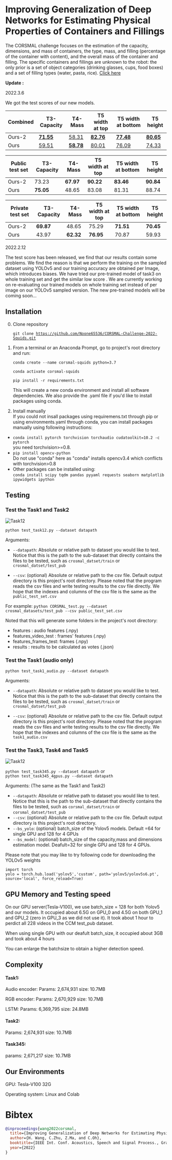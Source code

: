 # Improving Generalization of Deep Networks for Estimating Physical Properties of Containers and Fillings

The CORSMAL challenge focuses on the estimation of the capacity, dimensions, and mass of containers, the type, mass, and filling (percentage of the container with content), and the overall mass of the container and filling. The specific containers and fillings are unknown to the robot: the only prior is a set of object categories (drinking glasses, cups, food boxes) and a set of filling types (water, pasta, rice). [Click here](https://corsmal.eecs.qmul.ac.uk/challenge.html)



**Update :**

2022.3.6

We got the test scores of our new models.

| Combined | T3-Capacity                                                  | T4-Mass                                                      | T5 width at top                                              | T5 width at bottom                                           | T5 height                                                    |
| -------- | ------------------------------------------------------------ | ------------------------------------------------------------ | ------------------------------------------------------------ | ------------------------------------------------------------ | ------------------------------------------------------------ |
| Ours-2   | [**71.55**](https://github.com/Noone65536/CORSMAL-Challenge-2022-Squids/blob/main/weights-new/task3.pth) | [58.31](https://github.com/Noone65536/CORSMAL-Challenge-2022-Squids/blob/main/weights-new/task4.pth) | [**82.76**](https://github.com/Noone65536/CORSMAL-Challenge-2022-Squids/blob/main/weights-new/task5-wt.pth) | [**77.48**](https://github.com/Noone65536/CORSMAL-Challenge-2022-Squids/blob/main/weights-new/task5-wb.pth) | [**80.65**](https://github.com/Noone65536/CORSMAL-Challenge-2022-Squids/blob/main/weights-new/task5-h.pth) |
| Ours     | [59.51](https://github.com/Noone65536/CORSMAL-Challenge-2022-Squids/blob/main/weights/task3-new.pth) | [**58.78**](https://github.com/Noone65536/CORSMAL-Challenge-2022-Squids/blob/main/weights/task4-new.pth) | [80.01](https://github.com/Noone65536/CORSMAL-Challenge-2022-Squids/blob/main/weights/task5_wt-new.pth) | [76.09](https://github.com/Noone65536/CORSMAL-Challenge-2022-Squids/blob/main/weights/task5_wb-new.pth) | [74.33](https://github.com/Noone65536/CORSMAL-Challenge-2022-Squids/blob/main/weights/task5_h-new.pth) |



| Public test set | T3-Capacity | T4-Mass   | T5 width at top | T5 width at bottom | T5 height |
| --------------- | ----------- | --------- | --------------- | ------------------ | --------- |
| Ours-2          | 73.23       | **67.97** | **90.22**       | **83.46**          | **90.84** |
| Ours            | **75.05**   | 48.65     | 83.08           | 81.31              | 88.74     |



| Private test set | T3-Capacity | T4-Mass   | T5 width at top | T5 width at bottom | T5 height |
| ---------------- | ----------- | --------- | --------------- | ------------------ | --------- |
| Ours-2           | **69.87**   | 48.65     | 75.29           | **71.51**          | **70.45** |
| Ours             | 43.97       | **62.32** | **76.95**       | 70.87              | 59.93     |





2022.2.12

The test score has been released, we find that our results contain some problems. We find the reason is that we perform the training on the sampled dataset using YOLOv5 and our training accuracy are obtained per Image, which introduces biases. We have tried our pre-trained model of task3 on whole training set and get the similar low score . We are currently working on re-evaluating our trained models on whole training set instead of per image on our YOLOv5 sampled version. The new pre-trained models will be coming soon...

## Installation

0. Clone repository

    <code>git clone https://github.com/Noone65536/CORSMAL-Challenge-2022-Squids.git</code>

1. From a terminal or an Anaconda Prompt, go to project's root directory and run:

    <code>conda create --name corsmal-squids python=3.7</code> 

    <code>conda activate corsmal-squids</code>

    <code>pip install -r requirements.txt</code>

    This will create a new conda environment and install all software dependencies. We also provide the .yaml file if you'd like to install packages using conda.

2. Install manually  
If you could not insall packages using requiremens.txt through pip or using environments.yaml through conda,
you can install packages manually using following instructions:

  -  `conda install pytorch torchvision torchaudio cudatoolkit=10.2 -c pytorch`  
    you need torchvision>=0.8.  
  -  `pip install opencv-python`  
    Do not use "conda" here as "conda" installs opencv3.4 which conflicts with torchvision>0.8  
  -   Other packages can be installed using:  
    `conda install scipy tqdm pandas pyyaml requests seaborn matplotlib ipywidgets ipython`

## Testing 

### Test the Task1 and Task2

![Task12](./Images/Task12.png)

<code>python test_task12.py --dataset datapath</code>

Arguments:
- `--datapath`: Absolute or relative path to dataset you would like to test. Notice that this is the path to the sub-dataset that directly contains the files to be tested, such as `crosmal_datset/train` or `crosmal_datset/test_pub `

- `--csv`: (optional) Absolute or relative path to the csv file. Default output directory is this project's root directory. Please noted that the program reads the csv files and write testing results to the csv file directly. We hope that the indexes and columns of the csv file is the same as the  `public_test_set.csv`

For example: <code>python CORSMAL_test.py --dataset crosmal_datasets/test_pub --csv public_test_set.csv</code>

Noted that this will generate some folders in the project's root directory: 
- features : audio features (.npy)
- features_video_test : frames' features (.npy)
- features_frames_test: frames (.npy)
- results : results to be calculated as votes (.json)

### Test the Task1 (audio only)

<code>python test_task1_audio.py --dataset datapath</code>

Arguments:
- `--datapath`: Absolute or relative path to dataset you would like to test. Notice that this is the path to the sub-dataset that directly contains the files to be tested, such as `crosmal_datset/train` or `crosmal_datset/test_pub `

- `--csv`: (optional) Absolute or relative path to the csv file. Default output directory is this project's root directory. Please noted that the program reads the csv files and write testing results to the csv file directly. We hope that the indexes and columns of the csv file is the same as the  `task1_audio.csv`

### Test the Task3, Task4 and Task5

![Task12](./Images/Task345.png)



<code>python test_task345.py --dataset datapath</code> or  
<code>python test_task345_4gpus.py --dataset datapath</code>

Arguments: (The same as the Task1 and Task2)

- `--datapath`: Absolute or relative path to dataset you would like to test. Notice that this is the path to the sub-dataset that directly contains the files to be tested, such as `corsmal_datset/train` or `corsmal_datset/test_pub `
- `--csv`: (optional) Absolute or relative path to the csv file. Default output directory is this project's root directory.
- `--bs_yolo`: (optional) batch_size of the Yolov5 models. Default =64 for single GPU and 128 for 4 GPUs
- `--bs_model`: (optional) batch_size of the capacity,mass and dimensions estimation model. Deafult=32 for single GPU and 128 for 4 GPUs. 

Please note that you may like to try following code for downloading the YOLOv5 weights

```
import torch
yolo = torch.hub.load('yolov5','custom', path='yolov5/yolov5s6.pt', source='local', force_reload=True)
```
## GPU Memory and Testing speed
On our GPU server(Tesla-V100), we use batch_size = 128 for both Yolov5 and our models. It occupied about 6.5G on GPU_0 and 4.5G on both GPU_1 and GPU_2 (zero in GPU_3 as we did not use it). It took about 1 hour to perdict all 228 videos in the CCM test_pub dataset. 

When using single GPU with our deafult batch_size, it occupied about 3GB and took about 4 hours

You can enlarge the batchsize to obtain a higher detection speed.

## Complexity

#### Task1: 

Audio encoder: Params: 2,674,931 size: 10.7MB

RGB encoder: Params: 2,670,929 size: 10.7MB

LSTM: Params: 6,369,795 size: 24.8MB 

#### Task2: 

Params: 2,674,931 size: 10.7MB

#### Task345: 

params: 2,671,217 size: 10.7MB

## Our Environments

GPU: Tesla-V100 32G

Operating system: Linux and Colab

# Bibtex
```bibtex
@inproceedings{wang2022corsmal,
  title={Improving Generalization of Deep Networks for Estimating Physical Properties of Containers and Fillings},
  author={H. Wang, C.Zhu, Z.Ma, and C.Oh},
  booktitle={IEEE Int. Conf. Acoustics, Speech and Signal Process., Grand Challenges: Audio-Visual Object Classification for Human-Robot Collaboration, 2022.},
  year={2022}
}
```
